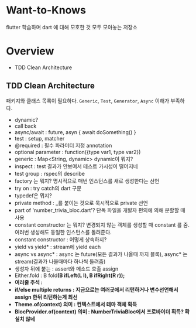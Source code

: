 # Want-to-Knows

flutter 학습하며 dart 에 대해 모호한 것 모두 모아놓는 저장소

# Overview

- TDD Clean Architecture

## TDD Clean Architecture

패키지와 클래스 목록이 필요하다. `Generic`, `Test`, `Generator`, `Async` 이해가 부족하다.

- dynamic?
- call back
- async/await : future, asyn { await doSomething() }
- test : setup, matcher
- @required : 필수 파라미터 지정 annotation
- optional parameter : function({type var1, type var2})
- generic : Map<String, dynamic> dynamic이 뭐지?
- inspect : test 결과가 안보여서 테스트 가시성이 떨어지네
- test group : rspec의 describe
- factory 는 뭐지? 명시적으로 매번 인스턴스를 새로 생성한다는 선언
- try on : try catch의 dart 구문
- typedef은 뭐지?
- private method : _를 붙이는 것으로 묵시적으로 private 선언
- part of 'number_trivia_bloc.dart'? 단독 파일을 개발자 편의에 의해 분할할 때 사용
- constant constructor 는 뭐지? 변경되지 않는 객체를 생성할 때 constant 를 줌. 여러번 생성해도 동일한 인스턴스를 돌려준다.
- constant constructor : 어떻게 상속하지?
- yield vs yield* : stream에 yield each
- async vs async* : async 는 future(모든 결과가 나올때 까지 블록), async* 는 stream(결과가 나올때마다 하나씩 돌려줌)
- 생성자 뒤에 붙는 : assert와 메소드 호출 assign
- Either.fold : B fold<B>(B ifLeft(L l), B ifRight(R r)); 
- 여러줄 주석 : 
- if/else multiple returns : 지금으로는 여러곳에서 리턴하거나 변수선언해서 assign 한뒤 리턴하는게 최선
- Theme.of(context) 의미 : 컨텍스트에서 테마 객체 획득
- BlocProvider.of<NumberTriviaBloc>(context) 의미 : NumberTriviaBloc에서 프로바이더 획득? 확실치 않네